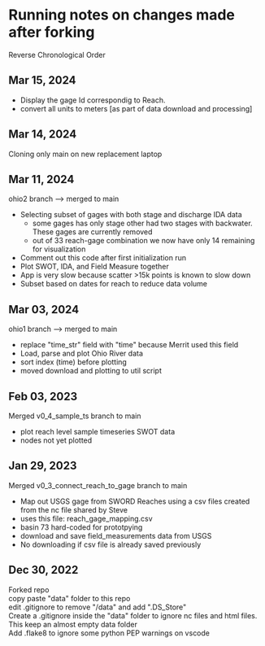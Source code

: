 # Running notes on changes made after forking 
Reverse Chronological Order  
## Mar 15, 2024
- Display the gage Id correspondig to Reach.  
- convert all units to meters [as part of data download and processing]  

## Mar 14, 2024
Cloning only main on new replacement laptop

## Mar 11, 2024
ohio2 branch --> merged to main
- Selecting subset of gages with both stage and discharge IDA data  
    - some gages has only stage other had two stages with backwater. These gages are currently removed   
    - out of 33 reach-gage combination we now have only 14 remaining for visualization  
- Comment out this code after first initialization run  
- Plot SWOT, IDA, and Field Measure together
- App is very slow because scatter >15k points is known to slow down  
- Subset based on dates for reach to reduce data volume  

## Mar 03, 2024
ohio1 branch --> merged to main
- replace "time_str" field with "time" because Merrit used this field  
- Load, parse and plot Ohio River data  
- sort index (time) before plotting  
- moved download and plotting to util script  

## Feb 03, 2023
Merged v0_4_sample_ts branch to main
- plot reach level sample timeseries SWOT data
- nodes not yet plotted

## Jan 29, 2023
Merged v0_3_connect_reach_to_gage branch to main
- Map out USGS gage from SWORD Reaches using a csv files created from the nc file shared by Steve
- uses this file: reach_gage_mapping.csv
- basin 73 hard-coded for prototpying
- download and save field_measurements data from USGS
- No downloading if csv file is already saved previously

## Dec 30, 2022
Forked repo  
copy paste "data" folder to this repo  
edit .gitignore to remove "/data" and add ".DS_Store"  
Create a .gitignore inside the "data" folder to ignore nc files and html files. This keep an almost empty data folder  
Add .flake8 to ignore some python PEP warnings on vscode  
 


